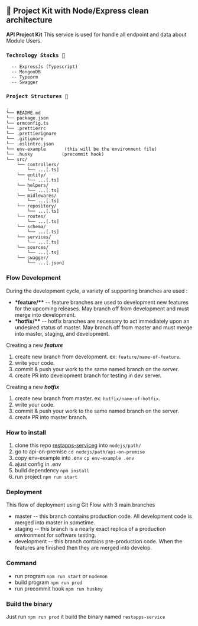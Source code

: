 ## 🚀 **Project Kit with Node/Express clean architecture**

**API Project Kit** This service is used for handle all endpoint and data about Module Users.

### **`Technology Stacks 🍔`**

```
  -- ExpressJs (Typescript)
  -- MongooDB
  -- Typeorm
  -- Swagger
```

### **`Project Structures 🏢`**

```
.
└── README.md
└── package.json
└── ormconfig.ts
└── .prettierrc
└── .prettierignore
└── .gitignore
└── .eslintrc.json
└── env-example       (this will be the environment file)
└── .husky           (precommit hook)
└── src/
    └── controllers/
        └── ...[.ts]
    └── entity/
        └── ...[.ts]
    └── helpers/
        └── ...[.ts]
    └── midlewares/
        └── ...[.ts]
    └── repository/
        └── ...[.ts]
    └── routes/
        └── ...[.ts]
    └── schema/
        └── ...[.ts]
    └── services/
        └── ...[.ts]
    └── sources/
        └── ...[.ts]
    └── swagger/
        └── ...[.json]
```

### Flow Development

During the development cycle, a variety of supporting branches are used :

- **\*feature/\*\*** -- feature branches are used to development new features for the upcoming releases. May branch off from development and must merge into development.
- **\*hotfix/\*\*** -- hotfix branches are necessary to act immediately upon an undesired status of master. May branch off from master and must merge into master, staging, and development.

Creating a new **_feature_**

1. create new branch from development. ex: `feature/name-of-feature`.
1. write your code.
1. commit & push your work to the same named branch on the server.
1. create PR into development branch for testing in dev server.

Creating a new **_hotfix_**

1. create new branch from master. ex: `hotfix/name-of-hotfix`.
1. write your code.
1. commit & push your work to the same named branch on the server.
1. create PR into master branch.

### How to install

1. clone this repo [restapps-serviceg](#) into `nodejs/path/`
1. go to api-on-premise `cd nodejs/path/api-on-premise`
1. copy env-example into .env `cp env-example .env`
1. ajust config in .env
1. build dependency `npm install`
1. run project `npm run start`

### Deployment

This flow of deployment using Git Flow with 3 main branches

- master -- this branch contains production code. All development code is merged into master in sometime.
- staging -- this branch is a nearly exact replica of a production environment for software testing.
- development -- this branch contains pre-production code. When the features are finished then they are merged into develop.

### Command

- run program `npm run start` or `nodemon`
- build program `npm run prod`
- run precommit hook `npm run huskey`

### Build the binary
Just run `npm run prod` it build the binary named `restapps-service`